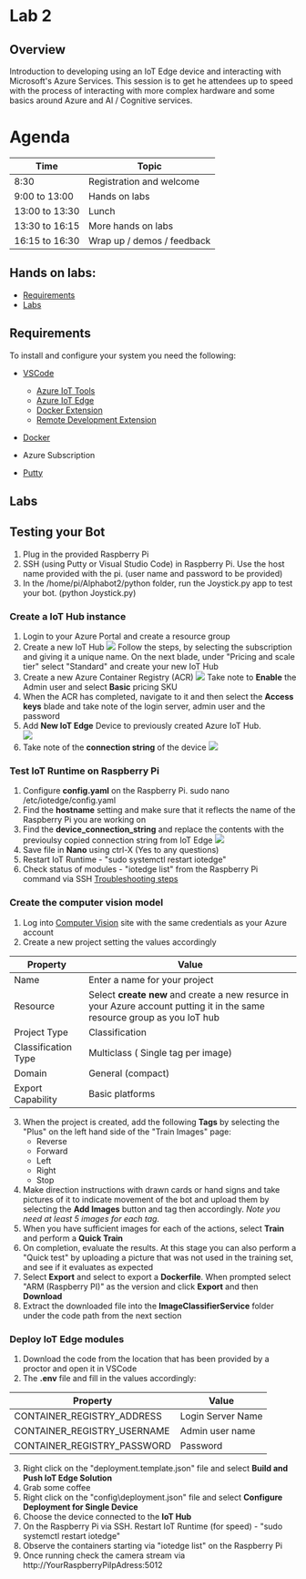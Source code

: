 # Lab 2

## Overview
Introduction to developing using an IoT Edge device and interacting with Microsoft's Azure Services. This session is to get he attendees up to speed with the process of interacting with more complex hardware and some basics around Azure and AI / Cognitive services.

# Agenda
| Time | Topic |
|-----|-----|
|8:30 | Registration and welcome
|9:00  to 13:00 | Hands on labs
|13:00 to 13:30 | Lunch
|13:30 to 16:15 | More hands on labs
|16:15 to 16:30 | Wrap up / demos / feedback


## Hands on labs:
- [Requirements](#requirements) 
- [Labs](#labs)

## Requirements
To install and configure your system you need the following:
 - [VSCode](https://code.visualstudio.com/Download)
    - [Azure IoT Tools](https://marketplace.visualstudio.com/items?itemName=vsciot-vscode.azure-iot-tools)
    - [Azure IoT Edge](https://marketplace.visualstudio.com/items?itemName=vsciot-vscode.azure-iot-edge)
    - [Docker Extension](https://marketplace.visualstudio.com/items?itemName=ms-azuretools.vscode-docker)
    - [Remote Development Extension](https://marketplace.visualstudio.com/items?itemName=ms-vscode-remote.vscode-remote-extensionpack)


 - [Docker](https://www.docker.com/products/docker-desktop)
 - Azure Subscription
 - [Putty](https://putty.org)

## Labs

## Testing your Bot 

1.  Plug in the provided Raspberry Pi
2.  SSH (using Putty or Visual Studio Code) in Raspberry Pi.   Use the host name provided with the pi.  (user name and password to be provided)
3.  In the /home/pi/Alphabot2/python folder, run the Joystick.py app to test your bot.  (python Joystick.py)


### Create a IoT Hub instance
1. Login to your Azure Portal and create a resource group
2. Create a new IoT Hub
![](.images/IoTHub.png)
Follow the steps, by selecting the subscription and giving it a unique name. On the next blade, under "Pricing and scale tier" select "Standard" and create your new IoT Hub
3. Create a new Azure Container Registry (ACR)
![](.images/acr.png)
Take note to **Enable** the Admin user and select **Basic** pricing SKU
4. When the ACR has completed, navigate to it and then select the **Access keys** blade and take note of the login server, admin user and the password
5. Add **New IoT Edge** Device to previously created Azure IoT Hub.    
![](.images/addedgedevice.png)
6.  Take note of the **connection string** of the device
![](.images/managedevicekeys.png)

### Test IoT Runtime on Raspberry Pi

1.  Configure **config.yaml** on the Raspberry Pi.   sudo nano /etc/iotedge/config.yaml
2.  Find the **hostname** setting and make sure that it reflects the name of the Raspberry Pi you are working on
3.  Find the **device_connection_string** and replace the contents with the previoulsy copied connection string from IoT Edge
![](.images/configyaml.png)
4.  Save file in **Nano** using ctrl-X (Yes to any questions)
5.  Restart IoT Runtime -  "sudo systemctl restart iotedge"
6.  Check status of modules -  "iotedge list"  from the Raspberry Pi command via SSH      [Troubleshooting steps](https://docs.microsoft.com/en-us/azure/iot-edge/troubleshoot)


### Create the computer vision model
1. Log into [Computer Vision](https://www.customvision.ai/) site with the same credentials as your Azure account
2. Create a new project setting the values accordingly

|Property|Value|
|----|----|
|Name | Enter a name for your project
|Resource | Select **create new** and create a new resurce in your Azure account putting it in the same resource group as you IoT hub |
|Project Type | Classification
|Classification Type | Multiclass ( Single tag per image)
|Domain | General (compact)
|Export Capability | Basic platforms

3. When the project is created, add the following **Tags** by selecting the "Plus" on the left hand side of the "Train Images" page:
   - Reverse
   - Forward
   - Left
   - Right
   - Stop
4. Make direction instructions with drawn cards or hand signs and take pictures of it to indicate movement of the bot and upload them by selecting the  **Add Images** button and tag then accordingly. 
_Note you need at least 5 images for each tag._
5. When you have sufficient images for each of the actions, select **Train** and perform a **Quick Train**
6. On completion, evaluate the results. At this stage you can also perform a "Quick test" by uploading a picture that was not used in the training set, and see if it evaluates as expected
7. Select **Export** and select to export a **Dockerfile**. When prompted select "ARM (Raspberry PI)" as the version and click **Export** and then **Download**
8. Extract the downloaded file into the **ImageClassifierService** folder under the code path from the next section 

### Deploy IoT Edge modules
1. Download the code from the location that has been provided by a proctor and open it in VSCode
2. The **.env** file and fill in the values accordingly:

|Property|Value|
|----|----|
|CONTAINER_REGISTRY_ADDRESS | Login Server Name|
|CONTAINER_REGISTRY_USERNAME | Admin user name|
|CONTAINER_REGISTRY_PASSWORD | Password |

3. Right click on the "deployment.template.json" file and select **Build and Push IoT Edge Solution**
4. Grab some coffee
5.  Right click on the "config\deployment.json" file and select **Configure Deployment for Single Device** 
6.   Choose the device connected to the **IoT Hub**
7.  On the Raspberry Pi via SSH.   Restart IoT Runtime (for speed) -  "sudo systemctl restart iotedge" 
8.  Observe the containers starting via "iotedge list" on the Raspberry Pi
9.  Once running check the camera stream via http://YourRaspberryPiIpAdress:5012



